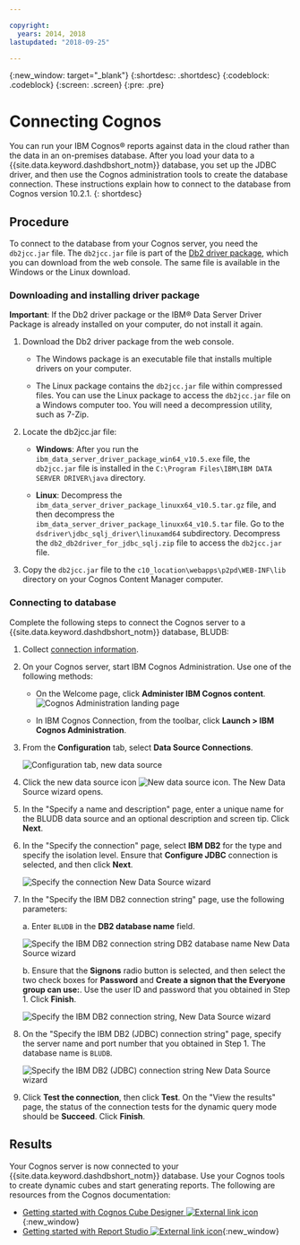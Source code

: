 ```yaml
---

copyright:
  years: 2014, 2018
lastupdated: "2018-09-25"

---
```


<!-- Attribute definitions --> 
{:new_window: target="_blank"}
{:shortdesc: .shortdesc}
{:codeblock: .codeblock}
{:screen: .screen}
{:pre: .pre}

# Connecting Cognos

You can run your IBM Cognos® reports against data in the cloud rather than the data in an on-premises database. After you load your data to a {{site.data.keyword.dashdbshort_notm}} database, you set up the JDBC driver, and then use the Cognos administration tools to create the database connection. These instructions explain how to connect to the database from Cognos version 10.2.1.
{: shortdesc}

## Procedure

To connect to the database from your Cognos server, you need the `db2jcc.jar` file. The `db2jcc.jar` file is part of the [Db2 driver package](driver_pkg.html), which you can download from the web console. The same file is available in the Windows or the Linux download.

### Downloading and installing driver package

**Important**: If the Db2 driver package or the IBM® Data Server Driver Package is already installed on your computer, do not install it again.

1. Download the Db2 driver package from the web console.
   - The Windows package is an executable file that installs multiple drivers on your computer.

   - The Linux package contains the `db2jcc.jar` file within compressed files. You can use the Linux package to access the `db2jcc.jar` file on a Windows computer too. You will need a decompression utility, such as 7-Zip.

2. Locate the db2jcc.jar file:
   - **Windows**: After you run the `ibm_data_server_driver_package_win64_v10.5.exe` file, the `db2jcc.jar` file is installed in the `C:\Program Files\IBM\IBM DATA SERVER DRIVER\java` directory.

   - **Linux**: Decompress the `ibm_data_server_driver_package_linuxx64_v10.5.tar.gz` file, and then decompress the `ibm_data_server_driver_package_linuxx64_v10.5.tar` file. Go to the `dsdriver\jdbc_sqlj_driver\linuxamd64` subdirectory. Decompress the `db2_db2driver_for_jdbc_sqlj.zip` file to access the `db2jcc.jar` file.

3. Copy the `db2jcc.jar` file to the `c10_location\webapps\p2pd\WEB-INF\lib` directory on your Cognos Content Manager computer.

### Connecting to database

Complete the following steps to connect the Cognos server to a {{site.data.keyword.dashdbshort_notm}} database, BLUDB:

1. Collect [connection information](credentials.html).

2. On your Cognos server, start IBM Cognos Administration. Use one of the following methods:
        
   - On the Welcome page, click **Administer IBM Cognos content**.
     ![Cognos Administration landing page](images/welcome.png)

   - In IBM Cognos Connection, from the toolbar, click **Launch > IBM Cognos Administration**.
       
3. From the **Configuration** tab, select **Data Source Connections**.
    
   ![Configuration tab, new data source](images/selectds.png)
    
4. Click the new data source icon ![New data source icon](images/createdb.jpg). The New Data Source wizard opens.
    
5. In the "Specify a name and description" page, enter a unique name for the BLUDB data source and an optional description and screen tip. Click **Next**.
    
6. In the "Specify the connection" page, select **IBM DB2** for the type and specify the isolation level. Ensure that **Configure JDBC** connection is selected, and then click **Next**.

   ![Specify the connection New Data Source wizard](images/specifyconn.png)

7. In the "Specify the IBM DB2 connection string" page, use the following parameters:
        
   a. Enter `BLUDB` in the **DB2 database name** field.
        
   ![Specify the IBM DB2 connection string DB2 database name New Data Source wizard](images/bludb.png)

   b. Ensure that the **Signons** radio button is selected, and then select the two check boxes for **Password** and **Create a signon that the Everyone group can use:**. Use the user ID and password that you obtained in Step 1. Click **Finish**.

   ![Specify the IBM DB2 connection string, New Data Source wizard](images/signon.png)

8. On the "Specify the IBM DB2 (JDBC) connection string" page, specify the server name and port number that you obtained in Step 1. The database name is `BLUDB`.
    
   ![Specify the IBM DB2 (JDBC) connection string New Data Source wizard](images/specifyjdbc.png)

9. Click **Test the connection**, then click **Test**. On the "View the results" page, the status of the connection tests for the dynamic query mode should be **Succeed**. Click **Finish**.

## Results

Your Cognos server is now connected to your {{site.data.keyword.dashdbshort_notm}} database. Use your Cognos tools to create dynamic cubes and start generating reports. The following are resources from the Cognos documentation:

- [Getting started with Cognos Cube Designer ![External link icon](../../../icons/launch-glyph.svg "External link icon")](http://www.ibm.com/support/knowledgecenter/SSEP7J_10.2.1/com.ibm.swg.ba.cognos.ug_cog_rlp.10.2.1.doc/c_ug_cog_rlp_get_started.html){:new_window}
- [Getting started with Report Studio ![External link icon](../../../icons/launch-glyph.svg "External link icon")](http://www.ibm.com/support/knowledgecenter/SSEP7J_10.2.1/com.ibm.swg.ba.cognos.ug_cr_rptstd.10.2.1.doc/c_understand_rs.html){:new_window}


